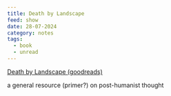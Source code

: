 ```yaml
---
title: Death by Landscape
feed: show
date: 28-07-2024
category: notes
tags:
  - book
  - unread
---
```

[Death by Landscape (goodreads)](https://www.goodreads.com/book/show/59742663-death-by-landscape)

a general resource (primer?) on post-humanist thought